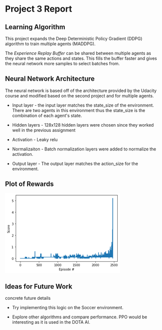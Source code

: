 # Project 3 Report

## Learning Algorithm
This project expands the Deep Deterministic Policy Gradient (DDPG) algorithm to train multiple agents (MADDPG).

The *Experience Replay Buffer* can be shared between multiple agents as they share the same actions and states. This fills the buffer faster and gives the neural network more samples to select batches from.

## Neural Network Architecture
The neural network is based off of the architecture provided by the Udacity course and modified based on the second project and for multiple agents.

* Input layer - the input layer matches the state_size of the environment. There are two agents in this environment thus the state_size is the combination of each agent's state.

* Hidden layers - 128x128 hidden layers were chosen since they worked well in the previous assignment

* Activation - Leaky relu

* Normalizaiton - Batch normalization layers were added to normalize the activation.

* Output layer - The output layer matches the action_size for the environment.

## Plot of Rewards
![p3-results](../images/p3-results.png)

## Ideas for Future Work

concrete future details

* Try implementing this logic on the Soccer environment.

* Explore other algorithms and compare performance. PPO would be interesting as it is used in the DOTA AI.

